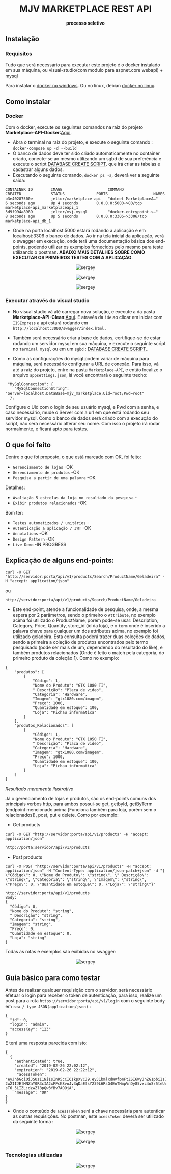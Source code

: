 <h1 align="center">MJV MARKETPLACE REST API</h1>
<div align="center">
  <strong>processo seletivo</strong>
</div>
 
## Instalação

### Requisitos

Tudo que será necessário para executar este projeto é o docker instalado em sua máquina, ou visual-studio(com modulo para aspnet.core webapi) + mysql

Para instalar o [docker no windows](https://docs.docker.com/v17.12/docker-for-windows/install/#install-docker-for-windows-desktop-app). Ou no linux, debian [docker no linux](https://docs.docker.com/v17.12/install/linux/docker-ce/debian/).

## Como instalar

### Docker

Com o docker, execute os seguintes comandos na raiz do projeto **Marketplace-API-Docker**:[Aqui](https://github.com/FlavioDias97/mjv-processo-seletivo/tree/master/Marketplace-API-Docker).
- Abra o terminal na raiz do projeto, e execute o seguinte comando : `docker-compose up -d --build`
- O banco de dados deve ter sido criado automaticamente no container criado, conecte-se ao mesmo utilizando um sgbd de sua preferência e execute o script [DATABASE CREATE SCRIPT](https://github.com/FlavioDias97/mjv-processo-seletivo/blob/master/Contents/Banco%20de%20dados/Backup.sql). que irá criar as tabelas e cadastrar alguns dados.
- Executando o seguinte comando, `docker ps -a`, deverá ver a seguinte saída:

```
CONTAINER ID        IMAGE                    COMMAND                  CREATED             STATUS              PORTS                    NAMES
b3e40287500e        jeltor/marketplace-api   "dotnet MarketplaceA…"   6 seconds ago       Up 4 seconds        0.0.0.0:5000->80/tcp     marketplace-api_marketplaceapi_1
3d9f994a8989        jeltor/mvj-mysql         "docker-entrypoint.s…"   8 seconds ago       Up 5 seconds        0.0.0.0:3306->3306/tcp   marketplace-api_db_1
```

- Onde na porta localhost:5000 estará rodando a aplicação e em localhost:3306 o banco de dados. Ao ir na tela inicial da aplicação, verá o swagger em execução, onde terá uma documentação básica dos end-points, podendo utilizar os exemplos fornecidos pelo mesmo para teste utilizando o postman. **ABAIXO MAIS DETALHES SOBRE COMO EXECUTAR OS PRIMEIROS TESTES COM A APLICAÇÃO**.

<p align="center">
  <img alt="sergey" src="https://raw.githubusercontent.com/FlavioDias97/mjv-processo-seletivo/master/Contents/Imagens/docker-compose1.png">
</p>

<p align="center">
  <img alt="sergey" src="https://raw.githubusercontent.com/FlavioDias97/mjv-processo-seletivo/master/Contents/Imagens/docker-compose%20final.png">
</p>

<p align="center">
  <img alt="sergey" src="https://raw.githubusercontent.com/FlavioDias97/mjv-processo-seletivo/master/Contents/Imagens/docker-ps-a.png">
</p>

### Executar através do visual studio

- No visual studio vá até carregar nova solução, e execute a da pasta **Marketplace-API-Clean**:[Aqui](https://github.com/FlavioDias97/mjv-processo-seletivo/tree/master/Marketplace-API%20-Clean).
E através da `ide` ao clicar em iniciar com `IISExpress` a api estará rodando em `http://localhost:3000/swagger/index.html` .

- Também será necessário criar a base de dados, certifique-se de estar rodando um servidor mysql em sua máquina, e execute o seguinte script no `terminal mysql` ou em um `sgbd` : [DATABASE CREATE SCRIPT](https://github.com/FlavioDias97/mjv-processo-seletivo/blob/master/Contents/Banco%20de%20dados/Backup.sql)..

- Como as configurações do mysql podem variar de máquina para máquina, será necessário configurar a URL de conexão. Para isso, vá até a raiz do projeto, entre na pasta `Marketplace-API`, e então localize o arquivo `appsettings.json`, lá você encontrará o seguinte trecho:

```
 "MySqlConnection": {
    "MySqlConnectionString": "Server=localhost;DataBase=mjv_marketplace;Uid=root;Pwd=root"
  },
```
Configure o Uid com o login de seu usuário mysql, e Pwd com a senha, e caso necessário, mude o Server com a url em que está rodando seu servidor mysql. Como o banco de dados será criado com a execução do script, não será necessário alterar seu nome. Com isso o projeto irá rodar normalmente, e ficará apto para testes.

## O que foi feito

Dentre o que foi proposto, o que está marcado com OK, foi feito:

- `Gerenciamento de lojas` -OK
- `Gerenciamento de produtos` -OK
- `Pesquisa a partir de uma palavra` -OK

Detalhes:

- `Avaliação 5 estrelas da loja no resultado da pesquisa` -
- `Exibir produtos relacionados` -OK

Bom ter:

- `Testes automatizados / unitários` -
- `Autenticação a aplicação / JWT` -OK
- `Annotations` -OK
- `Design Pattern` -OK
- `Live Demo` -IN PROGRESS

## Explicação de alguns end-points:
```
curl -X GET "http://servidor:porta/api/v1/products/Search/ProductName/Geladeira" -H "accept: application/json"
```
ou
```
http://servidor:porta/api/v1/products/Search/ProductName/Geladeira
```
- Este end-point, atende a funcionalidade de pesquisa, onde, a mesma espera por 2 parâmetros, sendo o primeiro o `Attribute`, no exemplo acima foi utilizado o ProductName, porém pode-se usar: Description, Category, Price, Quantity, store_id (id da loja), e o `term` onde é inserido a palavra chave para qualquer um dos attributes acima, no exemplo foi utilizado geladeira. Esta consulta poderá trazer duas coleções de dados, sendo a primeira a coleção de produtos encontrados pelo termo pesquisado (pode ser mais de um, dependendo do resultado do like), e também produtos relacionados (Onde é feito o match pela categoria, do primeiro produto da coleção 1). Como no exemplo:
```
{
    "produtos": [
        {
            "Código": 1,
            "Nome do Produto": "GTX 1080 TI",
            " Descrição": "Placa de video",
            "Categoria": "Hardware",
            "Imagem": "gtx1080.com/imagem",
            "Preço": 1000,
            "Quantidade em estoque": 100,
            "Loja": "Pichau informatica"
        }
    ],
    "produtos_Relacionados": [
        {
            "Código": 1,
            "Nome do Produto": "GTX 1050 TI",
            " Descrição": "Placa de video",
            "Categoria": "Hardware",
            "Imagem": "gtx1080.com/imagem",
            "Preço": 1000,
            "Quantidade em estoque": 100,
            "Loja": "Pichau informatica"
        }
    ]
}
```
*Resultado meramente ilustrativo*

Já o gerenciamento de lojas e produtos, são os end-points comuns dos principais verbos http, para ambos possui-se get, getbyId, getByTerm (endpoint mencionado acima [Funciona também para loja, porém sem o relacionados]), post, put e delete. Como por exemplo:

- Get products
```
curl -X GET "http://servidor:porta/api/v1/products" -H "accept: application/json"

http://porta:servidor/api/v1/products
```


- Post products
```
curl -X POST "http://servidor:porta/api/v1/products" -H "accept: application/json" -H "Content-Type: application/json-patch+json" -d "{ \"Código\": 0, \"Nome do Produto\": \"string\", \" Descrição\": \"string\", \"Categoria\": \"string\", \"Imagem\": \"string\", \"Preço\": 0, \"Quantidade em estoque\": 0, \"Loja\": \"string\"}"

http://servidor:porta/api/v1/products
Body:
{
  "Código": 0,
  "Nome do Produto": "string",
  " Descrição": "string",
  "Categoria": "string",
  "Imagem": "string",
  "Preço": 0,
  "Quantidade em estoque": 0,
  "Loja": "string"
}

```

Todas as rotas e exemplos são exibidas no swagger:


<p align="center">
  <img alt="sergey" src="https://raw.githubusercontent.com/FlavioDias97/mjv-processo-seletivo/master/Contents/Imagens/swagger.png?token=AYq4whmP-P-wR90MkJCm9JDQ61lNFi3wks5cdjHtwA%3D%3D">
</p>

## Guia básico para como testar

Antes de realizar qualquer requisição com o servidor, será necessário efetuar o login para receber o token de autenticação, para isso, realize um post para a rota `https://servidor:porta/api/v1/login` com o seguinte body em `raw / type JSON(application/json)` :

```
{
  "id": 0,
  "login": "admin",
  "accessKey": "123"
}
```

E terá uma resposta parecida com isto: 

```
{
  {
    "authenticated": true,
    "created": "2019-02-26 22:02:12",
    "expiration": "2019-02-26 22:22:12",
     "acessToken": "eyJhbGciOiJSUzI1NiIsInR5cCI6IkpXVCJ9.eyJ1bmlxdWVfbmFtZSI6WyJhZG1pbiIsImFkbWluIl0sImp0aSI6IjY3NWE5YWZiZTI5NTRlYTE4NTQ3ODEwOTVlNDMxZjgyIiwibmJmIjoxNTUxMjI5MzMyLCJleHAiOjE1NTEyMzA1MzIsImlhdCI6MTU1MTIyOTMzMiwiaXNzIjoiRXhlbXBsZUlzc3VlciIsImF1ZCI6IkV4ZW1wbGVBdWRpZW5jZSJ9.rgkm8LSfiTq6A9pKmYMxLWE8LkM0c6cZjCLu1awgUl3Hp7JVJl5fV2bH3yaaT4KN21r0q8b80xbU3-2w2IIJEfMNZaY0R3cIA2xFFcK8voJv3qDaEfsY239L6RsG4EnTHmpVnDy85vxc4oSr5teUc2vUtmWG28CvUIXhnSTkBMPrPZEOqsgKydfy1ltCZHpRf2ls43RsUaQkGWyGS2U7pAhP3nluoQGmqiz5ppZZMm4xc1V69sjPJ4F2rBbghaMVRxxkcG8g4AvmbVJugvvru81Bhs5sF1eZ5sjVIRuCGD3F_cO_iQtrJmbc-sT6_5LIZLjdzwZl8pQw3YBv7AO9jA",
    "message": "OK"
}
}
```

- Onde o conteúdo de `acessToken` será a chave necessária para autenticar as outras requisições. No postman, este `acessToken` deverá ser utilizado da seguinte forma :

<p align="center">
  <img alt="sergey" src="https://raw.githubusercontent.com/FlavioDias97/mjv-processo-seletivo/master/Contents/Imagens/imagem1token.png?token=AYq4wlIfKPTAyRiolOAzUXKIa1Y3JcSZks5cdjGSwA%3D%3D">
</p>

<p align="center">
  <img alt="sergey" src="https://raw.githubusercontent.com/FlavioDias97/mjv-processo-seletivo/master/Contents/Imagens/imagem2token.png?token=AYq4wuA6awN2Lfk_DkuzfARcHboRvf9sks5cdjHRwA%3D%3D">
</p>


### Tecnologias utilizadas

<p align="center">
  <img alt="sergey" src="https://i.imgur.com/zrttCqA.jpg">
</p>
